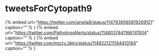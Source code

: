 # tweetsForCytopath9

{% embed url="https://twitter.com/ariella8/status/1147936565819269121"  caption="" % }
{% embed url="https://twitter.com/PathologyAlerts/status/1148037441166741504"  caption="" % }
{% embed url="https://twitter.com/mizzy_tikky/status/1148221211144413184"  caption="" % }
